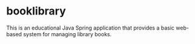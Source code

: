 # booklibrary
This is an educational Java Spring application that provides a basic web-based system for managing library books.
